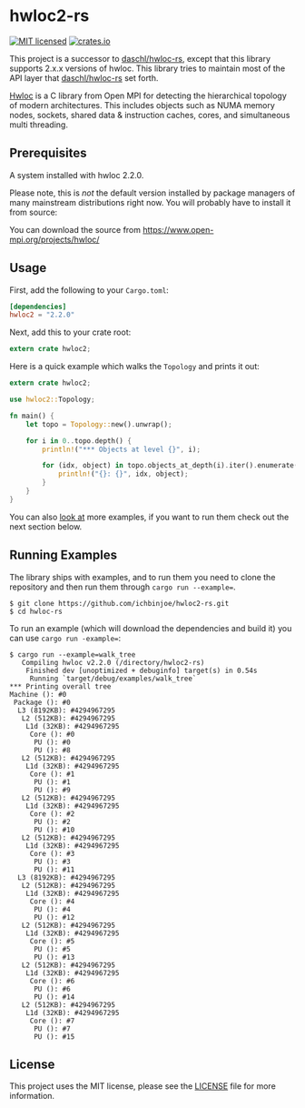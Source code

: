 # hwloc2-rs
[![MIT licensed](https://img.shields.io/badge/license-MIT-blue.svg)](./LICENSE)
[![crates.io](http://meritbadge.herokuapp.com/hwloc)](https://crates.io/crates/hwloc2)

This project is a successor to
[daschl/hwloc-rs](https://github.com/daschl/hwloc-rs), except that this library
supports 2.x.x versions of hwloc. This library tries to maintain most of the
API layer that [daschl/hwloc-rs](https://github.com/daschl/hwloc-rs) set forth.


[Hwloc](http://www.open-mpi.org/projects/hwloc) is a C library from Open MPI
for detecting the hierarchical topology of modern architectures. This includes
objects such as NUMA memory nodes, sockets, shared data & instruction caches,
cores, and simultaneous multi threading.

## Prerequisites

A system installed with hwloc 2.2.0.

Please note, this is _not_ the default version installed by package managers of
many mainstream distributions right now. You will probably have to install it
from source:

You can download the source from https://www.open-mpi.org/projects/hwloc/

## Usage

First, add the following to your `Cargo.toml`:

```toml
[dependencies]
hwloc2 = "2.2.0"
```

Next, add this to your crate root:

```rust
extern crate hwloc2;
```

Here is a quick example which walks the `Topology` and prints it out:

```rust
extern crate hwloc2;

use hwloc2::Topology;

fn main() {
	let topo = Topology::new().unwrap();

	for i in 0..topo.depth() {
		println!("*** Objects at level {}", i);

		for (idx, object) in topo.objects_at_depth(i).iter().enumerate() {
			println!("{}: {}", idx, object);
		}
	}
}
```

You can also [look at](https://github.com/ichbinjoe/hwloc2-rs/tree/master/examples)
more examples, if you want to run them check out the next section below.

## Running Examples
The library ships with examples, and to run them you need to clone the repository
and then run them through `cargo run --example=`.

```
$ git clone https://github.com/ichbinjoe/hwloc2-rs.git
$ cd hwloc-rs
```

To run an example (which will download the dependencies and build it) you can
use `cargo run -example=`:

```
$ cargo run --example=walk_tree
   Compiling hwloc v2.2.0 (/directory/hwloc2-rs)
    Finished dev [unoptimized + debuginfo] target(s) in 0.54s
     Running `target/debug/examples/walk_tree`
*** Printing overall tree
Machine (): #0
 Package (): #0
  L3 (8192KB): #4294967295
   L2 (512KB): #4294967295
    L1d (32KB): #4294967295
     Core (): #0
      PU (): #0
      PU (): #8
   L2 (512KB): #4294967295
    L1d (32KB): #4294967295
     Core (): #1
      PU (): #1
      PU (): #9
   L2 (512KB): #4294967295
    L1d (32KB): #4294967295
     Core (): #2
      PU (): #2
      PU (): #10
   L2 (512KB): #4294967295
    L1d (32KB): #4294967295
     Core (): #3
      PU (): #3
      PU (): #11
  L3 (8192KB): #4294967295
   L2 (512KB): #4294967295
    L1d (32KB): #4294967295
     Core (): #4
      PU (): #4
      PU (): #12
   L2 (512KB): #4294967295
    L1d (32KB): #4294967295
     Core (): #5
      PU (): #5
      PU (): #13
   L2 (512KB): #4294967295
    L1d (32KB): #4294967295
     Core (): #6
      PU (): #6
      PU (): #14
   L2 (512KB): #4294967295
    L1d (32KB): #4294967295
     Core (): #7
      PU (): #7
      PU (): #15
```

## License
This project uses the MIT license, please see the
[LICENSE](https://github.com/ichbinjoe/hwloc2-rs/blob/master/LICENSE) file for
more information.
